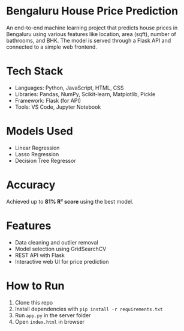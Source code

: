 # Bengaluru House Price Prediction

An end-to-end machine learning project that predicts house prices in Bengaluru using various features like location, area (sqft), number of bathrooms, and BHK. The model is served through a Flask API and connected to a simple web frontend.

# Tech Stack
- Languages: Python, JavaScript, HTML, CSS
- Libraries: Pandas, NumPy, Scikit-learn, Matplotlib, Pickle
- Framework: Flask (for API)
- Tools: VS Code, Jupyter Notebook

# Models Used
- Linear Regression
- Lasso Regression
- Decision Tree Regressor

# Accuracy
Achieved up to **81% R² score** using the best model.

# Features
- Data cleaning and outlier removal
- Model selection using GridSearchCV
- REST API with Flask
- Interactive web UI for price prediction

# How to Run
1. Clone this repo
2. Install dependencies with `pip install -r requirements.txt`
3. Run `app.py` in the server folder
4. Open `index.html` in browser

